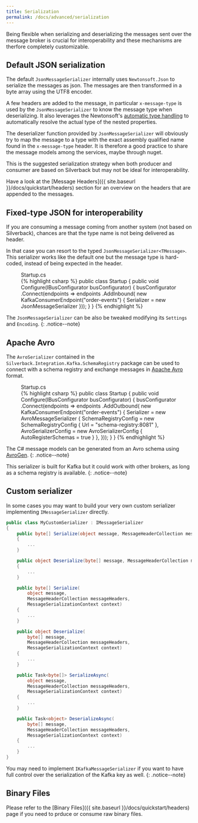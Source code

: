 ```yaml
---
title: Serialization
permalink: /docs/advanced/serialization
---
```


Being flexible when serializing and deserializing the messages sent over the message broker is crucial for interoperability and these mechanisms are therfore completely customizable.

## Default JSON serialization

The default `JsonMessageSerializer` internally uses `Newtonsoft.Json` to serialize the messages as json. The messages are then transformed in a byte array using the UTF8 encoder.

A few headers are added to the message, in particular `x-message-type` is used by the `JsonMessageSerializer` to know the message type when deserializing. It also leverages the Newtonsoft's [automatic type handling](https://www.newtonsoft.com/json/help/html/SerializeTypeNameHandling.htm) to automatically resolve the actual type of the nested properties.

The deserializer function provided by `JsonMessageSerializer` will obviously try to map the message to a type with the exact assembly qualified name found in the `x-message-type` header. It is therefore a good practice to share the message models among the services, maybe through nuget.

This is the suggested serialization strategy when both producer and consumer are based on Silverback but may not be ideal for interoperability.

Have a look at the [Message Headers]({{ site.baseurl }}/docs/quickstart/headers) section for an overview on the headers that are appended to the messages.

## Fixed-type JSON for interoperability

If you are consuming a message coming from another system (not based on Silverback), chances are that the type name is not being delivered as header.

In that case you can resort to the typed `JsonMessageSerializer<TMessage>`. This serializer works like the default one but the message type is hard-coded, instead of being expected in the header.

<figure class="csharp">
<figcaption>Startup.cs</figcaption>
{% highlight csharp %}
public class Startup
{
    public void Configure(IBusConfigurator busConfigurator)
    {
        busConfigurator
            .Connect(endpoints => endpoints
                .AddInbound(
                    new KafkaConsumerEndpoint("order-events")
                    {
                        Serializer = new JsonMessageSerializer<OrderEvent>
                    }));
    }
}
{% endhighlight %}
</figure>

The `JsonMessageSerializer` can be also be tweaked modifying its `Settings` and `Encoding`.
{: .notice--note}

## Apache Avro

The `AvroSerializer` contained in the `Silverback.Integration.Kafka.SchemaRegistry` package can be used to connect with a schema registry and exchange messages in [Apache Avro](https://avro.apache.org/) format.

<figure class="csharp">
<figcaption>Startup.cs</figcaption>
{% highlight csharp %}
public class Startup
{
    public void Configure(IBusConfigurator busConfigurator)
    {
        busConfigurator
            .Connect(endpoints => endpoints
                .AddOutbound<OrderEvent>(
                    new KafkaConsumerEndpoint("order-events")
                    {
                        Serializer = new AvroMessageSerializer<OrderEvent>
                        {
                            SchemaRegistryConfig = new SchemaRegistryConfig
                            {
                                Url = "schema-registry:8081"
                            },
                            AvroSerializerConfig = new AvroSerializerConfig
                            {
                                AutoRegisterSchemas = true
                            }
                        },
                    }));
    }
}
{% endhighlight %}
</figure>

The C# message models can be generated from an Avro schema using [AvroGen](https://www.nuget.org/packages/Confluent.Apache.Avro.AvroGen/).
{: .notice--note}

This serializer is built for Kafka but it could work with other brokers, as long as a schema registry is available.
{: .notice--note}

## Custom serializer

In some cases you may want to build your very own custom serializer implementing `IMessageSerializer` directly.

```csharp
public class MyCustomSerializer : IMessageSerializer
{
    public byte[] Serialize(object message, MessageHeaderCollection messageHeaders)
    {
        ...
    }

    public object Deserialize(byte[] message, MessageHeaderCollection messageHeaders)
    {
        ...
    }

    public byte[] Serialize(
        object message,
        MessageHeaderCollection messageHeaders,
        MessageSerializationContext context)
    {
        ...
    }

    public object Deserialize(
        byte[] message,
        MessageHeaderCollection messageHeaders,
        MessageSerializationContext context)
    {
        ...
    }

    public Task<byte[]> SerializeAsync(
        object message,
        MessageHeaderCollection messageHeaders,
        MessageSerializationContext context)
    {
        ...
    }

    public Task<object> DeserializeAsync(
        byte[] message,
        MessageHeaderCollection messageHeaders,
        MessageSerializationContext context)
    {
        ...
    }
}
```

You may need to implement `IKafkaMessageSerializer` if you want to have full control over the serialization of the Kafka key as well.
{: .notice--note}

## Binary Files

Please refer to the [Binary Files]({{ site.baseurl }}/docs/quickstart/headers) page if you need to prduce or consume raw binary files.